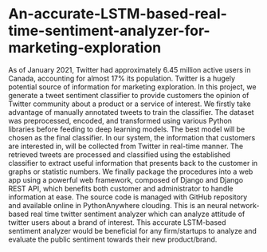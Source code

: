 # An-accurate-LSTM-based-real-time-sentiment-analyzer-for-marketing-exploration
As of January 2021, Twitter had approximately 6.45 million active users in Canada, accounting for almost 17% its population. Twitter is a hugely potential source of information for marketing exploration. In this project, we generate a tweet sentiment classifier to provide customers the opinion of Twitter community about a product or a service of interest. We firstly take advantage of manually annotated tweets to train the classifier. The dataset was preprocessed, encoded, and transformed using various Python libraries before feeding to deep learning models. The best model will be chosen as the final classifier. In our system, the information that customers are interested in, will be collected from Twitter in real-time manner. The retrieved tweets are processed and classified using the established classifier to extract useful information that presents back to the customer in graphs or statistic numbers. We finally package the procedures into a web app using a powerful web framework, composed of Django and Django REST API, which benefits both customer and administrator to handle information at ease. The source code is managed with GitHub repository and available online in PythonAnywhere clouding.
This is an neural network-based real time twitter sentiment analyzer which can analyze attitude of twitter users about a brand of interest. This accurate LSTM-based sentiment analyzer would be beneficial for any firm/startups to analyze and evaluate the public sentiment towards their new product/brand.
